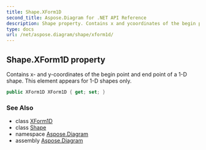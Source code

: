```yaml
---
title: Shape.XForm1D
second_title: Aspose.Diagram for .NET API Reference
description: Shape property. Contains x and ycoordinates of the begin point and end point of a 1D shape. This element appears for 1D shapes only
type: docs
url: /net/aspose.diagram/shape/xform1d/
---
```

## Shape.XForm1D property

Contains x- and y-coordinates of the begin point and end point of a 1-D shape. This element appears for 1-D shapes only.

```csharp
public XForm1D XForm1D { get; set; }
```

### See Also

* class [XForm1D](../../xform1d/)
* class [Shape](../)
* namespace [Aspose.Diagram](../../shape/)
* assembly [Aspose.Diagram](../../../)


